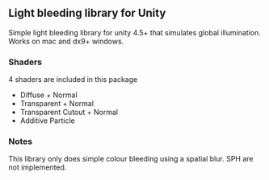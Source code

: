 ## Light bleeding library for Unity
Simple light bleeding library for unity 4.5+ that simulates global illumination. Works on mac and dx9+ windows.

### Shaders
4 shaders are included in this package

* Diffuse + Normal
* Transparent + Normal
* Transparent Cutout + Normal
* Additive Particle

### Notes
This library only does simple colour bleeding using a spatial blur. SPH are not implemented.